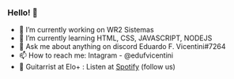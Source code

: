 ### Hello! 👋

- 🔭 I’m currently working on WR2 Sistemas
- 🌱 I’m currently learning HTML, CSS, JAVASCRIPT, NODEJS
- 💬 Ask me about anything on discord Eduardo F. Vicentini#7264
- 📫 How to reach me: Intagram - @edufvicentini
- 🎸 Guitarrist at Elo+ : Listen at <a href="https://open.spotify.com/artist/49uDffcMhwfjw48sXo4nlF">Spotify</a> (follow us)
